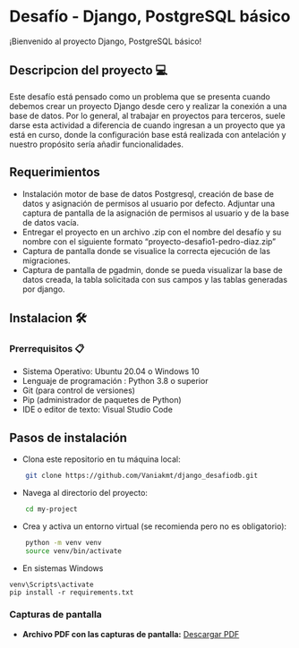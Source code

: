 # Desafío - Django, PostgreSQL básico

¡Bienvenido al proyecto Django, PostgreSQL básico!


## Descripcion del proyecto 💻

Este desafío está pensado como un problema que se presenta cuando debemos crear un
proyecto Django desde cero y realizar la conexión a una base de datos.
Por lo general, al trabajar en proyectos para terceros, suele darse esta actividad a diferencia
de cuando ingresan a un proyecto que ya está en curso, donde la configuración base está
realizada con antelación y nuestro propósito sería añadir funcionalidades.

## Requerimientos
- Instalación motor de base de datos Postgresql, creación de base de datos y asignación de permisos al usuario por defecto. Adjuntar una captura de pantalla de la asignación de permisos al usuario y de la base de datos vacía. 
- Entregar el proyecto en un archivo .zip con el nombre del desafío y su nombre con el siguiente formato “proyecto-desafio1-pedro-diaz.zip”
- Captura de pantalla donde se visualice la correcta ejecución de las migraciones.
- Captura de pantalla de pgadmin, donde se pueda visualizar la base de datos creada, la tabla solicitada con sus campos y las tablas generadas por django. 

## Instalacion  🛠

### Prerrequisitos 📋


- Sistema Operativo: Ubuntu 20.04 o Windows 10
- Lenguaje de programación : Python 3.8 o superior
- Git (para control de versiones)
- Pip (administrador de paquetes de Python)
- IDE o editor de texto: Visual Studio Code
## Pasos de instalación
- Clona este repositorio en tu máquina local:
```bash
    git clone https://github.com/Vaniakmt/django_desafiodb.git

```
- Navega al directorio del proyecto:
```bash
    cd my-project
```
- Crea y activa un entorno virtual (se recomienda pero no es obligatorio):
```bash
    python -m venv venv
    source venv/bin/activate 
```
- En sistemas  Windows
```
venv\Scripts\activate 
pip install -r requirements.txt
```
### Capturas de pantalla 

- **Archivo PDF con las capturas de pantalla:**
  [Descargar PDF](proyecto-desafio1-capturas.pdf)
